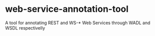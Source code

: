 web-service-annotation-tool
===========================

A tool for annotating REST and WS-* Web Services through WADL and WSDL respectivelly
